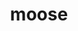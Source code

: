 ---
title: "moose"
hashtag: moose
layout: hashtag
tags:
  - mammal
  - animal
type-of:
  - mammal
---